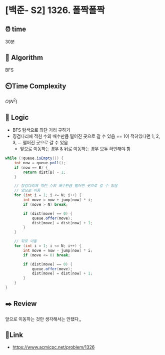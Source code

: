 # [백준- S2] 1326. 폴짝폴짝
 
## ⏰  **time**
30분

## :pushpin: **Algorithm**
BFS

## ⏲️**Time Complexity**
$O(N^2)$

## :round_pushpin: **Logic**
- BFS 탐색으로 최단 거리 구하기
- 징검다리에 적힌 수의 배수만큼 떨어진 곳으로 갈 수 있음 == 1이 적혀있다면 1, 2, 3, … 떨어진 곳으로 갈 수 있음
  - 앞으로 이동하는 경우 & 뒤로 이동하는 경우 모두 확인해야 함
```java
while (!queue.isEmpty()) {
    int now = queue.poll();
    if (now == B) {
        return dist[B] - 1;
    }

    // 징검다리에 적힌 수의 배수만큼 떨어진 곳으로 갈 수 있음
    // 앞으로 이동
    for (int i = 1; i <= N; i++) {
        int move = now + jump[now] * i;
        if (move > N) break;

        if (dist[move] == 0) {
            queue.offer(move);
            dist[move] = dist[now] + 1;
        }
    }

    // 뒤로 이동
    for (int i = 1; i <= N; i++) {
        int move = now - jump[now] * i;
        if (move <= 0) break;

        if (dist[move] == 0) {
            queue.offer(move);
            dist[move] = dist[now] + 1;
        }
    }
}
```

## :black_nib: **Review**
앞으로 이동하는 것만 생각해서는 안됐다,, 

## 📡**Link**
- https://www.acmicpc.net/problem/1326
